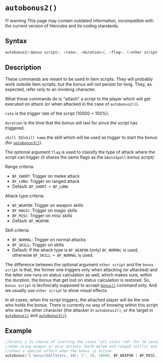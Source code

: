 # `autobonus2()`

!!! warning
	This page may contain outdated information, incompatible with the current version of Hercules and its coding standards.

## Syntax

```c
autobonus2(<bonus script>, <rate>, <duration>{, <flag>, {<other script>}});
```

## Description

These commands are meant to be used in item scripts. They will probably 
work outside item scripts, but the bonus will not persist for long. They, 
as expected, refer only to an invoking character.

What these commands do is "attach" a script to the player which will get
executed on attack (or when attacked in the case of `autobonus2()`).

`rate` is the trigger rate of the script (10000 = 100%). 

`duration` is the time that the bonus will last for since the script has 
triggered.

`skill ID`/`skill name` the skill which will be used as trigger to start the 
bonus (for [`autobonus3()`](autobonus3.md)).

The optional argument `flag` is used to classify the type of attack where 
the script can trigger (it shares the same flags as the `bAutoSpell` bonus 
script):

Range criteria:
- `BF_SHORT`:  Trigger on melee attack
- `BF_LONG`:   Trigger on ranged attack
- Default:   `BF_SHORT + BF_LONG`

Attack type criteria:
- `BF_WEAPON`: Trigger on weapon skills
- `BF_MAGIC`:  Trigger on magic skills
- `BF_MISC`:   Trigger on misc skills
- Default:   `BF_WEAPON`

Skill criteria:
- `BF_NORMAL`: Trigger on normal attacks
- `BF_SKILL`:  Trigger on skills
- Default:   If the attack type is `BF_WEAPON` (only) `BF_NORMAL` is used, otherwise `BF_SKILL + BF_NORMAL` is used.

The difference between the optional argument `other script` and the `bonus script` is that, the former one triggers only when attacking (or attacked) 
and the latter one runs on status calculation as well, which makes sure, within the duration, the bonus that get lost on status calculation is 
restored. So, `bonus script` is technically supposed to accept [`bonus()`](bonus.md) command only. And we usually use `other script` to show visual effects.

In all cases, when the script triggers, the attached player will be the one who holds the bonus. There is currently no way of knowing within this
script who was the other character (the attacker in `autobonus2()`, or the target in [`autobonus()`](autobonus.md) and [`autobonus3()`](autobonus3.md)).

## Example

```c
//Grants a 1% chance of starting the state "all stats +10" for 10 seconds 
//when using weapon or misc attacks (both melee and ranged skills) and 
//shows a special effect when the bonus is active.
autobonus("{ bonus(bAllStats, 10); }", 10, 10000, BF_WEAPON | BF_MISC, "{ specialeffect2(EF_FIRESPLASHHIT); }");
```
